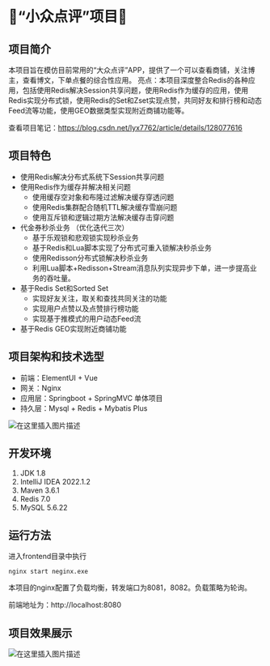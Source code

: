 
# 🍭“小众点评”项目🍕

## 项目简介

本项目旨在模仿目前常用的“大众点评”APP，提供了一个可以查看商铺，关注博主，查看博文，下单点餐的综合性应用。
亮点：本项目深度整合Redis的各种应用，包括使用Redis解决Session共享问题，使用Redis作为缓存的应用，使用Redis实现分布式锁，使用Redis的Set和Zset实现点赞，共同好友和排行榜和动态Feed流等功能，使用GEO数据类型实现附近商铺功能等。

查看项目笔记：https://blog.csdn.net/lyx7762/article/details/128077616

## 项目特色

* 使用Redis解决分布式系统下Session共享问题
* 使用Redis作为缓存并解决相关问题
  * 使用缓存空对象和布隆过滤解决缓存穿透问题
  * 使用Redis集群配合随机TTL解决缓存雪崩问题
  * 使用互斥锁和逻辑过期方法解决缓存击穿问题
* 代金券秒杀业务 （优化迭代三次）
  * 基于乐观锁和悲观锁实现秒杀业务
  * 基于Redis和Lua脚本实现了分布式可重入锁解决秒杀业务
  * 使用Redisson分布式锁解决秒杀业务
  * 利用Lua脚本+Redisson+Stream消息队列实现异步下单，进一步提高业务的吞吐量。
* 基于Redis Set和Sorted Set
  * 实现好友关注，取关和查找共同关注的功能
  * 实现用户点赞以及点赞排行榜功能
  * 实现基于推模式的用户动态Feed流
* 基于Redis GEO实现附近商铺功能

## 项目架构和技术选型

* 前端：ElementUI + Vue
* 网关：Nginx
* 应用层：Springboot + SpringMVC 单体项目
* 持久层：Mysql + Redis + Mybatis Plus

![在这里插入图片描述](https://img-blog.csdnimg.cn/ee4772e36ac446b4b6d61ccfc45384e6.png)


## 开发环境

1. JDK 1.8
2. IntelliJ IDEA 2022.1.2
3. Maven 3.6.1
4. Redis 7.0
5. MySQL 5.6.22

## 运行方法

进入frontend目录中执行

    nginx start neginx.exe

本项目的nginx配置了负载均衡，转发端口为8081，8082。负载策略为轮询。

前端地址为：http://localhost:8080

## 项目效果展示


![在这里插入图片描述](https://img-blog.csdnimg.cn/30913f4e0c704a858ee28a2368ea778a.png)
